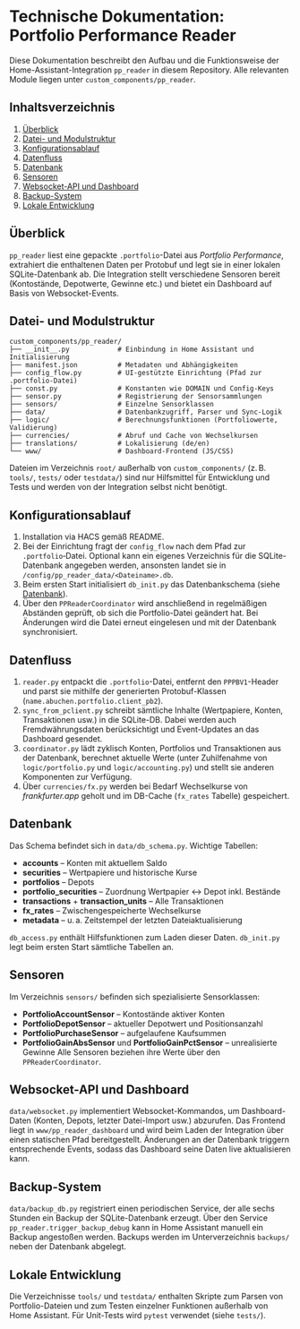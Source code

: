 # Technische Dokumentation: Portfolio Performance Reader

Diese Dokumentation beschreibt den Aufbau und die Funktionsweise der Home-Assistant-Integration `pp_reader` in diesem Repository. Alle relevanten Module liegen unter `custom_components/pp_reader`.

## Inhaltsverzeichnis
1. [Überblick](#überblick)
2. [Datei- und Modulstruktur](#datei--und-modulstruktur)
3. [Konfigurationsablauf](#konfigurationsablauf)
4. [Datenfluss](#datenfluss)
5. [Datenbank](#datenbank)
6. [Sensoren](#sensoren)
7. [Websocket-API und Dashboard](#websocket-api-und-dashboard)
8. [Backup-System](#backup-system)
9. [Lokale Entwicklung](#lokale-entwicklung)

## Überblick
`pp_reader` liest eine gepackte `.portfolio`-Datei aus *Portfolio Performance*, extrahiert die enthaltenen Daten per Protobuf und legt sie in einer lokalen SQLite-Datenbank ab. Die Integration stellt verschiedene Sensoren bereit (Kontostände, Depotwerte, Gewinne etc.) und bietet ein Dashboard auf Basis von Websocket-Events.

## Datei- und Modulstruktur
```
custom_components/pp_reader/
├── __init__.py            # Einbindung in Home Assistant und Initialisierung
├── manifest.json          # Metadaten und Abhängigkeiten
├── config_flow.py         # UI-gestützte Einrichtung (Pfad zur .portfolio-Datei)
├── const.py               # Konstanten wie DOMAIN und Config-Keys
├── sensor.py              # Registrierung der Sensorsammlungen
├── sensors/               # Einzelne Sensorklassen
├── data/                  # Datenbankzugriff, Parser und Sync-Logik
├── logic/                 # Berechnungsfunktionen (Portfoliowerte, Validierung)
├── currencies/            # Abruf und Cache von Wechselkursen
├── translations/          # Lokalisierung (de/en)
└── www/                   # Dashboard-Frontend (JS/CSS)
```
Dateien im Verzeichnis `root/` außerhalb von `custom_components/` (z. B. `tools/`, `tests/` oder `testdata/`) sind nur Hilfsmittel für Entwicklung und Tests und werden von der Integration selbst nicht benötigt.

## Konfigurationsablauf
1. Installation via HACS gemäß README.
2. Bei der Einrichtung fragt der `config_flow` nach dem Pfad zur `.portfolio`‑Datei. Optional kann ein eigenes Verzeichnis für die SQLite-Datenbank angegeben werden, ansonsten landet sie in `/config/pp_reader_data/<Dateiname>.db`.
3. Beim ersten Start initialisiert `db_init.py` das Datenbankschema (siehe [Datenbank](#datenbank)).
4. Über den `PPReaderCoordinator` wird anschließend in regelmäßigen Abständen geprüft, ob sich die Portfolio-Datei geändert hat. Bei Änderungen wird die Datei erneut eingelesen und mit der Datenbank synchronisiert.

## Datenfluss
1. `reader.py` entpackt die `.portfolio`-Datei, entfernt den `PPPBV1`-Header und parst sie mithilfe der generierten Protobuf-Klassen (`name.abuchen.portfolio.client_pb2`).
2. `sync_from_pclient.py` schreibt sämtliche Inhalte (Wertpapiere, Konten, Transaktionen usw.) in die SQLite-DB. Dabei werden auch Fremdwährungsdaten berücksichtigt und Event-Updates an das Dashboard gesendet.
3. `coordinator.py` lädt zyklisch Konten, Portfolios und Transaktionen aus der Datenbank, berechnet aktuelle Werte (unter Zuhilfenahme von `logic/portfolio.py` und `logic/accounting.py`) und stellt sie anderen Komponenten zur Verfügung.
4. Über `currencies/fx.py` werden bei Bedarf Wechselkurse von *frankfurter.app* geholt und im DB-Cache (`fx_rates` Tabelle) gespeichert.

## Datenbank
Das Schema befindet sich in `data/db_schema.py`. Wichtige Tabellen:
- **accounts** – Konten mit aktuellem Saldo
- **securities** – Wertpapiere und historische Kurse
- **portfolios** – Depots
- **portfolio_securities** – Zuordnung Wertpapier ↔ Depot inkl. Bestände
- **transactions** + **transaction_units** – Alle Transaktionen
- **fx_rates** – Zwischengespeicherte Wechselkurse
- **metadata** – u. a. Zeitstempel der letzten Dateiaktualisierung

`db_access.py` enthält Hilfsfunktionen zum Laden dieser Daten. `db_init.py` legt beim ersten Start sämtliche Tabellen an.

## Sensoren
Im Verzeichnis `sensors/` befinden sich spezialisierte Sensorklassen:
- **PortfolioAccountSensor** – Kontostände aktiver Konten
- **PortfolioDepotSensor** – aktueller Depotwert und Positionsanzahl
- **PortfolioPurchaseSensor** – aufgelaufene Kaufsummen
- **PortfolioGainAbsSensor** und **PortfolioGainPctSensor** – unrealisierte Gewinne
Alle Sensoren beziehen ihre Werte über den `PPReaderCoordinator`.

## Websocket-API und Dashboard
`data/websocket.py` implementiert Websocket-Kommandos, um Dashboard-Daten (Konten, Depots, letzter Datei-Import usw.) abzurufen. Das Frontend liegt in `www/pp_reader_dashboard` und wird beim Laden der Integration über einen statischen Pfad bereitgestellt. Änderungen an der Datenbank triggern entsprechende Events, sodass das Dashboard seine Daten live aktualisieren kann.

## Backup-System
`data/backup_db.py` registriert einen periodischen Service, der alle sechs Stunden ein Backup der SQLite-Datenbank erzeugt. Über den Service `pp_reader.trigger_backup_debug` kann in Home Assistant manuell ein Backup angestoßen werden. Backups werden im Unterverzeichnis `backups/` neben der Datenbank abgelegt.

## Lokale Entwicklung
Die Verzeichnisse `tools/` und `testdata/` enthalten Skripte zum Parsen von Portfolio-Dateien und zum Testen einzelner Funktionen außerhalb von Home Assistant. Für Unit-Tests wird `pytest` verwendet (siehe `tests/`).


